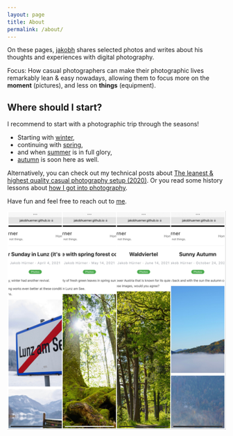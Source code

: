 ```yaml
---
layout: page
title: About
permalink: /about/
---
```


On these pages, [jakobh](https://www.twitter.com/jakobh) shares selected photos and writes about his thoughts and experiences with digital photography.

Focus: How casual photographers can make their photographic lives remarkably lean & easy nowadays, allowing them to focus more on the __moment__ (pictures), and less on __things__ (equipment).

## Where should I start?

I recommend to start with a photographic trip through the seasons!

- Starting with [winter](../easter_sunday_winter_lunz_2021/),
- continuing with [spring](../spring_forest/),
- and when [summer](../waldviertel_impressions/) is in full glory,
- [autumn](../autumn/) is soon here as well.


Alternatively, you can check out my technical posts about [The leanest & highest quality casual photography setup (2020)](https://jakobhuerner.github.io/leanest_highest_quality_casual_photography_setup/).
Or you read some history lessons about [how I got into photography](https://jakobhuerner.github.io/my_personal_photography_history/).


Have fun and feel free to reach out to [me](https://www.twitter.com/jakobh).

[![Posts overview](../images/post_collage.jpg)](../categories/)
